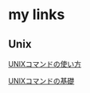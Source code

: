 # my links

## Unix
[UNIXコマンドの使い方](http://www.gi.ce.t.kyoto-u.ac.jp/user/susaki/command/index.html)

[UNIXコマンドの基礎](http://www.cc.kyoto-su.ac.jp/~mmina/bp1/commandBasics.html)
